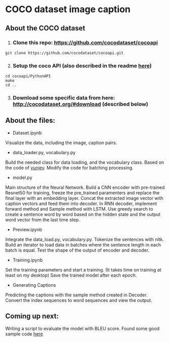 # COCO dataset image caption

## About the COCO dataset

1. ### Clone this repo: https://github.com/cocodataset/cocoapi  
```
git clone https://github.com/cocodataset/cocoapi.git  
```

2. ### Setup the coco API (also described in the readme [here](https://github.com/cocodataset/cocoapi)) 
```
cd cocoapi/PythonAPI  
make  
cd ..
```

3. ### Download some specific data from here: http://cocodataset.org/#download (described below)

## About the files:

- Dataset.ipynb

Visualize the data, including the image, caption pairs. 

- data_loader.py, vocabulary.py

Build the needed class for data loading, and the vocabulary class. Based on the code of [yunjey](https://github.com/yunjey/pytorch-tutorial/tree/master/tutorials/03-advanced/image_captioning). Modify the code for batching processing.

- model.py

Main structure of the Neural Network. Build a CNN encoder with pre-trained Resnet50 for training, freeze the pre_trained paramenters and replace the final layer with an embedding layer. Concat the extracted image vector with caption vectors and feed them into decoder. In RNN decoder, implement forward method and Sample method with LSTM. Use greedy search to create a sentence word by word based on the hidden state and the output word vector from the last time step.  

- Preview.ipynb

Integrate the data_load.py, vocabulary.py. Tokenize the sentences with nltk. Build an iterator to load data in batches where the sentence length in each batch is equal. Test the shape of the output of encoder and decoder.

- Training.ipynb

Set the training parameters and start a training. (It takes time on training at least on my desktop) Save the trained model after each epoch.

- Generating Captions

Predicting the captions with the sample method created in Decoder. Convert the index sequences to word sequences and view the output. 

## Coming up next:

Writing a script to evaluate the model with BLEU score. Found some good sample code [here](https://github.com/tylin/coco-caption)
